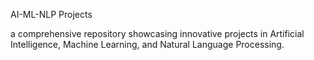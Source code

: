 AI-ML-NLP Projects

a comprehensive repository showcasing innovative projects in Artificial Intelligence, Machine Learning, and Natural Language Processing.

